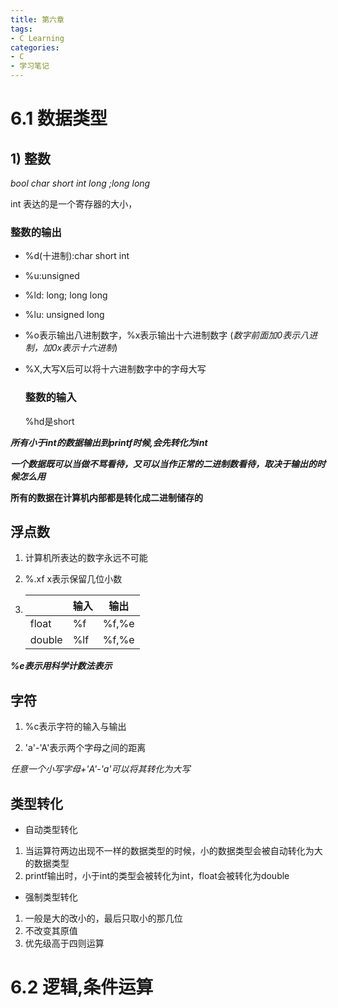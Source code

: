 ```yaml
---
title: 第六章
tags: 
- C Learning
categories:
- C
- 学习笔记
---
```


# 6.1 数据类型

## 1) 整数

*bool char short int long ;long long*

int 表达的是一个寄存器的大小，

### 整数的输出

- %d(十进制):char short int

- %u:unsigned

- %ld: long; long long

- %lu: unsigned long

- %o表示输出八进制数字，%x表示输出十六进制数字 (*数字前面加0表示八进制，加0x表示十六进制*)

- %X,大写X后可以将十六进制数字中的字母大写

  ### 整数的输入

  %hd是short

***所有小于int的数据输出到printf时候,会先转化为int***

 ***一个数据既可以当做不骂看待，又可以当作正常的二进制数看待，取决于输出的时候怎么用***

**所有的数据在计算机内部都是转化成二进制储存的**

## 浮点数

1. 计算机所表达的数字永远不可能

2. %.xf x表示保留几位小数

3. |        | 输入 | 输出  |
   | ------ | ---- | ----- |
   | float  | %f   | %f,%e |
   | double | %lf  | %f,%e |

***%e表示用科学计数法表示***

## 字符

1. %c表示字符的输入与输出

2. 'a'-'A'表示两个字母之间的距离

*任意一个小写字母+'A'-'a'可以将其转化为大写*

## 类型转化

- 自动类型转化

1. 当运算符两边出现不一样的数据类型的时候，小的数据类型会被自动转化为大的数据类型
2. printf输出时，小于int的类型会被转化为int，float会被转化为double

- 强制类型转化

1. 一般是大的改小的，最后只取小的那几位
2. 不改变其原值
3. 优先级高于四则运算

# 6.2 逻辑,条件运算